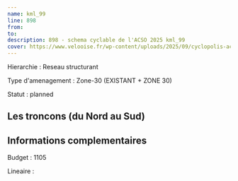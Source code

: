```yaml
---
name: kml_99 
line: 898
from: 
to:  
description: 898 - schema cyclable de l'ACSO 2025 kml_99 
cover: https://www.velooise.fr/wp-content/uploads/2025/09/cyclopolis-acso-default.jpg
---
```

Hierarchie : Reseau structurant

Type d'amenagement : Zone-30 (EXISTANT + ZONE 30)

Statut : planned

## Les troncons (du Nord au Sud)

## Informations complementaires

Budget  : 1105 

Lineaire :

